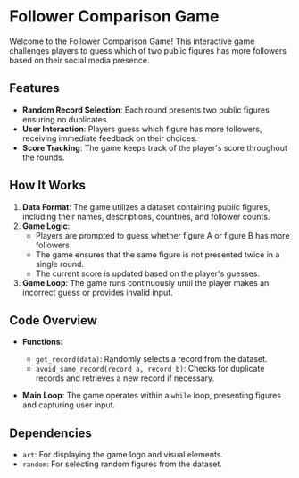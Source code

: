# Follower Comparison Game

Welcome to the Follower Comparison Game! This interactive game challenges players to guess which of two public figures has more followers based on their social media presence.

## Features

- **Random Record Selection**: Each round presents two public figures, ensuring no duplicates.
- **User Interaction**: Players guess which figure has more followers, receiving immediate feedback on their choices.
- **Score Tracking**: The game keeps track of the player's score throughout the rounds.

## How It Works

1. **Data Format**: The game utilizes a dataset containing public figures, including their names, descriptions, countries, and follower counts.
2. **Game Logic**:
   - Players are prompted to guess whether figure A or figure B has more followers.
   - The game ensures that the same figure is not presented twice in a single round.
   - The current score is updated based on the player's guesses.
3. **Game Loop**: The game runs continuously until the player makes an incorrect guess or provides invalid input.

## Code Overview

- **Functions**:
  - `get_record(data)`: Randomly selects a record from the dataset.
  - `avoid_same_record(record_a, record_b)`: Checks for duplicate records and retrieves a new record if necessary.

- **Main Loop**: The game operates within a `while` loop, presenting figures and capturing user input.

## Dependencies

- `art`: For displaying the game logo and visual elements.
- `random`: For selecting random figures from the dataset.

